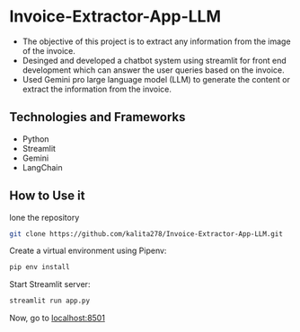 # Invoice-Extractor-App-LLM

- The objective of this project is to extract any information from the image of the invoice.
- Desinged and developed a chatbot system using streamlit for front end development which can answer the user queries based on the invoice.
- Used Gemini pro large language model (LLM) to generate the content or extract the information from the invoice.

## Technologies and Frameworks

- Python
- Streamlit
- Gemini
- LangChain

## How to Use it
lone the repository

```bash
git clone https://github.com/kalita278/Invoice-Extractor-App-LLM.git
```

Create a virtual environment using Pipenv:

```bash
pip env install
```

Start Streamlit server:
```bash
streamlit run app.py 
```

Now, go to [localhost:8501](http://localhost:8501/)

